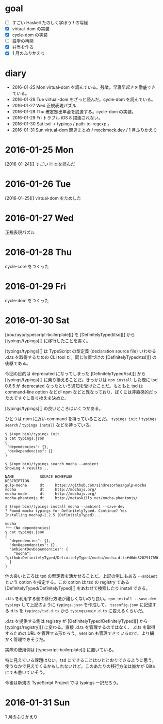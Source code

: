 # goal

- [ ] すごい Haskell たのしく学ぼう ! の写経
- [x] virtual-dom の実装
- [x] cycle-dom の実装
- [ ] 語学の再開
- [x] 弁当を作る
- [x] 1 月のふりかえり

# diary

- 2016-01-25 Mon virtual-dom を読んでいる。残業。早寝早起きを徹底できている。
- 2016-01-26 Tue virtual-dom をざっと読んだ。cycle-dom を読んでいる。
- 2016-01-27 Wed 正規表現パズル
- 2016-01-28 Thu 確定拠出年金を脱退する。cycle-dom の実装。
- 2016-01-29 Fri トラブル iOS 8 描画されない。
- 2016-01-30 Sat tsd -> typings / path-to-regexp 。
- 2016-01-31 Sun virtual-dom 関連まとめ / mockmock.dev / 1 月ふりかえり

# 2016-01-25 Mon

[2016-01-24][] すごい H 本を読んだ

# 2016-01-26 Tue

[2016-01-25][] virtual-dom をためした

# 2016-01-27 Wed

正規表現パズル

# 2016-01-28 Thu

cycle-core をつくった

# 2016-01-29 Fri

cycle-dom をつくった

# 2016-01-30 Sat

[bouzuya/typescript-boilerplate][] を [DefinitelyTyped/tsd][] から [typings/typings][] に移行したことを書く。

[typings/typings][] は TypeScript の型定義 (declaration source file) いわゆる .d.ts を取得するための CLI tool だ。同じ位置づけの [DefinitelyTyped/tsd][] の後継である。

今回の目的は deprecated になってしまった [DefinitelyTyped/tsd][] から [typings/typings][] に乗り換えることだ。きっかけは `npm install` した際に tsd 0.6.5 が deprecated なったという通知を受けたことだ。もともと tsd は command-line option などが npm などと異なっており、ぼくには非直感的だったのですぐに乗り換えを決めた。

[typings/typings][] の良いところはいくつかある。

ひとつは npm に近い command を持っていることだ。 `typings init` / `typings search` / `typings install` などを持っている。

```
$ $(npm bin)/typings init
$ cat typings.json                                                                                                                                                          {
 "dependencies": {},
 "devDependencies": {}
}

$ $(npm bin)/typings search mocha --ambient
Showing 4 results...

NAME            SOURCE HOMEPAGE                                   DESCRIPTION
gulp-mocha      dt     https://github.com/sindresorhus/gulp-mocha
mocha           dt     http://mochajs.org/
mocha-node      dt     http://mochajs.org/
mocha-phantomjs dt     http://metaskills.net/mocha-phantomjs/

$ $(npm bin)/typings install mocha --ambient --save-dev
? Found mocha typings for DefinitelyTyped. Continue? Yes
Installing mocha@~2.2.5 (DefinitelyTyped)...

mocha
└── (No dependencies)
$ cat typings.json                                                                                                                                                          {
  "dependencies": {},
  "devDependencies": {},
  "ambientDevDependencies": {
    "mocha": "github:DefinitelyTyped/DefinitelyTyped/mocha/mocha.d.ts#d6dd320291705694ba8e1a79497a908e9f5e6617"
  }
}
```

他の良いところは tsd の型定義を活かせることだ。上記の例にもある `--ambient` という option を指定する。この option は tsd の registry である  [DefinitelyTyped/DefinitelyTyped][] をあわせて検索したり install できる。

.d.ts を利用する側の移行方法が難しくないのも良い。`npm install --save-dev typings` して上記のように `typings.json` を作成して、 `tsconfig.json` に記述する d.ts を `typings/tsd.d.ts` から `typings/main.d.ts` に変えるくらいだ。

.d.ts を提供する側は registry が [DefinitelyTyped/DefinitelyTyped][] から [typings/registry][] に変わる。直接 .d.ts を管理するのではなく、 .d.ts を取得するための URL を管理する形だろう。version も管理できているので、より細かく管理できそうだ。

実際の使用例は [typescript-boilerplate][] に置いている。

特に見えている課題はない。tsd  にできることはひととおりできるように思う。使うなかで見えてくるかもしれないけど。このあたりの移行方法は誰かが Qiita にでも書いていそう。

今後は新規の TypeScript Project では typings 一択だろう。

# 2016-01-31 Sun

1 月のふりかえり
